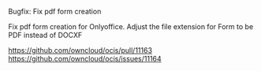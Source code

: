 Bugfix: Fix pdf form creation

Fix pdf form creation for Onlyoffice.
Adjust the file extension for Form to be PDF instead of DOCXF

https://github.com/owncloud/ocis/pull/11163
https://github.com/owncloud/ocis/issues/11164
